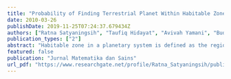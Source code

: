 ```yaml
---
title: "Probability of Finding Terrestrial Planet Within Habitable Zone of Extrasolar Planetary System"
date: 2010-03-26
publishDate: 2019-11-25T07:24:37.679434Z
authors: ["Ratna Satyaningsih", "Taufiq Hidayat", "Avivah Yamani", "Budi Dermawan", "Bosscha Observatory"]
publication_types: ["2"]
abstract: "Habitable zone in a planetary system is defined as the region around a star where life-supporting planets can exist. Typically it requires the presence of liquid water on the planetary surface. Considering the formation of planetary systems, we investigate how stellar mass affects the probability of terrestrial planets formed within habitable zone. We use our Planetary System Generator code (Yamani, 2007) to generate planetary systems by investigating its sensitivity through several parameters, such as stellar mass, stellar luminosity, and effective temperature. The probability of finding terrestrial planets within the habitable zone of extrasolar planetary system has been then calculated. We selected the exoplanet systems: Gl 581, HD 128311, 55 Cnc, 47 UMa, and Ups And-like to evaluate the presence of planets within their habitable zone."
featured: false
publication: "Jurnal Matematika dan Sains"
url_pdf: "https://www.researchgate.net/profile/Ratna_Satyaningsih/publication/333992800_Probability_of_Finding_Terrestrial_Planet_Within_Habitable_Zone_of_Extrasolar_Planetary_System/links/5d1184ed299bf1547c7c6e16/Probability-of-Finding-Terrestrial-Planet-Within-Habitable-Zone-of-Extrasolar-Planetary-System.pdf"
---
```


